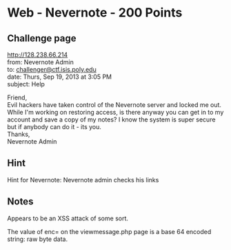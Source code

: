# Web - Nevernote - 200 Points  

## Challenge page  

http://128.238.66.214  
from: Nevernote Admin   
to: challenger@ctf.isis.poly.edu  
date: Thurs, Sep 19, 2013 at 3:05 PM  
subject: Help  

Friend,  
Evil hackers have taken control of the Nevernote server and locked me out. While I'm working on restoring access, is there anyway you can get in to my account and save a copy of my notes? I know the system is super secure but if anybody can do it - its you.  
Thanks,  
Nevernote Admin  

## Hint  

Hint for Nevernote: Nevernote admin checks his links  

## Notes

Appears to be an XSS attack of some sort.  

The value of enc= on the viewmessage.php page is a base 64 encoded string: raw byte data.
